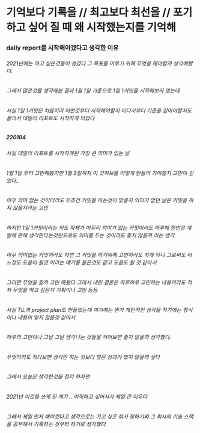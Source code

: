 # 기억보다 기록을 // 최고보다 최선을 // 포기하고 싶어 질 때 왜 시작했는지를 기억해

### daily report를 시작해야겠다고 생각한 이유
###### 2021년에는 하고 싶은것들이 생겼다 그 목표를 이루기 위해 무엇을 해야할까 생각해봤다.
###### 그래서 많은것들 생각해본 결과 1월 1일 기준으로 1일 1커밋을 시작해보자 였는데
###### 사실 1일 1커밋은 처음이라 어떤것부터 시작해야할지 어디서부터 기준을 잡아야할지도 몰라서 데일리 리포트도 시작하게 되었다

##### 220104
###### 사실 데일리 리포트를 시작하게된 가장 큰 의미가 있는 날 
###### 1월 1일 부터 고민해봤지만 1월 3일까지 이 깃허브를 어떻게 만들어 가야할지 고민이 깊었다.. 
###### 아무 의미 없는 것이더라도 무조건 커밋을 하는것이 맞을지 의미가 없던 날은 커밋을 하지 않을지라는 고민
###### 하지만 1일 1커밋이라는 의도 자체가 아무리 의미가 없는 커밋이라도 하루에 한번은 개발에 관해 생각한다는것만으로도 의미를 두는 것이라도 좋지 않을까 라는 생각
###### 아무 의미없는 커밋이라도 하면 그 커밋을 하기위해 고민이라도 하게 되니 그로써도 어느정도 도움이 될것 이라는 얘기를 들은것도 같고 도움도 될 것 같아서
###### 그러면 무엇을 할까 고민 해봤다 그래서 내린 결론은 하루하루 고민하는 내용이라도 적자 무엇을 하고 싶은지 기획이나 고민 등등
###### 사실 TIL과 project plan도 만들었는데 여기에는 뭔가 개인적인 생각을 적기에는 형식이나 내용이 맞지 않을것 같아서
###### 하루의 고민이나 그날 그날 생각나는 것들을 적어보면 좋지 않을까 생각했다.
###### 무엇이라도 적다보면 생각만 하는 것보다 많은 성과가 있지 않을까 싶다
###### 그래서 오늘은 생각한것을 정리 하자면

###### 2021년 이것을 쓰게 된 계기 .. 이직하고 싶어서가 제일 큰 이유다
###### 그래서 제일 먼저 해야겠다고 생각으로는 가고 싶은 회사 정하기와 그 회사의 기술 스택을 공부해서 기록하는 것부터 하기로 생각했다.
